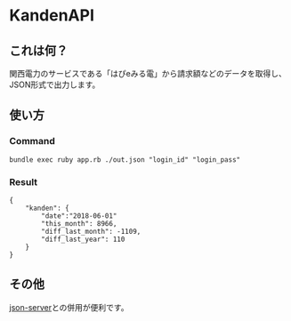 # KandenAPI
## これは何？
関西電力のサービスである「はぴeみる電」から請求額などのデータを取得し、JSON形式で出力します。

## 使い方
### Command
```
bundle exec ruby app.rb ./out.json "login_id" "login_pass"
```

### Result
```
{
    "kanden": {
        "date":"2018-06-01"
        "this_month": 8966,
        "diff_last_month": -1109,
        "diff_last_year": 110
    }
}
```

## その他
[json-server](https://github.com/typicode/json-server)との併用が便利です。
